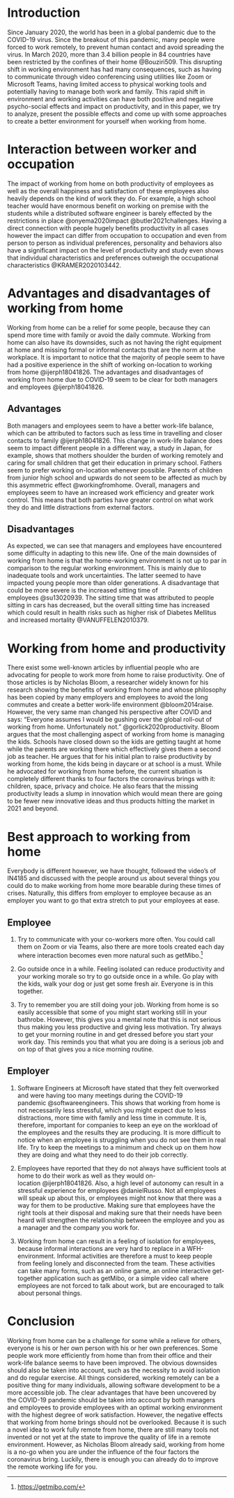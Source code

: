 Introduction
============

Since January 2020, the world has been in a global pandemic due to the
COVID-19 virus. Since the breakout of this pandemic, many people were
forced to work remotely, to prevent human contact and avoid spreading
the virus. In March 2020, more than 3.4 billion people in 84 countries
have been restricted by the confines of their home @Bouziri509. This
disrupting shift in working environment has had many consequences, such
as having to communicate through video conferencing using utilities like
Zoom or Microsoft Teams, having limited access to physical working tools
and potentially having to manage both work and family. This rapid shift
in environment and working activities can have both positive and
negative psycho-social effects and impact on productivity, and in this
paper, we try to analyze, present the possible effects and come up with
some approaches to create a better environment for yourself when working
from home.

Interaction between worker and occupation
=========================================

The impact of working from home on both productivity of employees as
well as the overall happiness and satisfaction of these employees also
heavily depends on the kind of work they do. For example, a high school
teacher would have enormous benefit on working on premise with the
students while a distributed software engineer is barely effected by the
restrictions in place @onyema2020impact @butler2021challenges. Having a
direct connection with people hugely benefits productivity in all cases
however the impact can differ from occupation to occupation and even
from person to person as individual preferences, personality and
behaviors also have a significant impact on the level of productivity
and study even shows that individual characteristics and preferences
outweigh the occupational characteristics @KRAMER2020103442.

Advantages and disadvantages of working from home
=================================================

Working from home can be a relief for some people, because they can
spend more time with family or avoid the daily commute. Working from
home can also have its downsides, such as not having the right equipment
at home and missing formal or informal contacts that are the norm at the
workplace. It is important to notice that the majority of people seem to
have had a positive experience in the shift of working on-location to
working from home @ijerph18041826. The advantages and disadvantages of
working from home due to COVID-19 seem to be clear for both managers and
employees @ijerph18041826.

Advantages
----------

Both managers and employees seem to have a better work-life balance,
which can be attributed to factors such as less time in travelling and
closer contacts to family @ijerph18041826. This change in work-life
balance does seem to impact different people in a different way, a study
in Japan, for example, shows that mothers shoulder the burden of working
remotely and caring for small children that get their education in
primary school. Fathers seem to prefer working on-location whenever
possible. Parents of children from junior high school and upwards do not
seem to be affected as much by this asymmetric effect @workingfromhome.
Overall, managers and employees seem to have an increased work
efficiency and greater work control. This means that both parties have
greater control on what work they do and little distractions from
external factors.

Disadvantages
-------------

As expected, we can see that managers and employees have encountered
some difficulty in adapting to this new life. One of the main downsides
of working from home is that the home-working environment is not up to
par in comparison to the regular working environment. This is mainly due
to inadequate tools and work uncertainties. The latter seemed to have
impacted young people more than older generations. A disadvantage that
could be more severe is the increased sitting time of
employees @su13020939. The sitting time that was attributed to people
sitting in cars has decreased, but the overall sitting time has
increased which could result in health risks such as higher risk of
Diabetes Mellitus and increased mortality @VANUFFELEN2010379.

Working from home and productivity
==================================

There exist some well-known articles by influential people who are
advocating for people to work more from home to raise productivity. One
of those articles is by Nicholas Bloom, a researcher widely known for
his research showing the benefits of working from home and whose
philosophy has been copied by many employers and employees to avoid the
long commutes and create a better work-life environment @bloom2014raise.
However, the very same man changed his perspective after COVID and says:
“Everyone assumes I would be gushing over the global roll-out of working
from home. Unfortunately not.” @gorlick2020productivity. Bloom argues
that the most challenging aspect of working from home is managing the
kids. Schools have closed down so the kids are getting taught at home
while the parents are working there which effectively gives them a
second job as teacher. He argues that for his initial plan to raise
productivity by working from home, the kids being in daycare or at
school is a must. While he advocated for working from home before, the
current situation is completely different thanks to four factors the
coronavirus brings with it: children, space, privacy and choice. He also
fears that the missing productivity leads a slump in innovation which
would mean there are going to be fewer new innovative ideas and thus
products hitting the market in 2021 and beyond.

Best approach to working from home
==================================

Everybody is different however, we have thought, followed the video’s of
IN4185 and discussed with the people around us about several things you
could do to make working from home more bearable during these times of
crises. Naturally, this differs from employer to employee because as an
employer you want to go that extra stretch to put your employees at
ease.

Employee
--------

1.  Try to communicate with your co-workers more often. You could call
    them on Zoom or via Teams, also there are more tools created each
    day where interaction becomes even more natural such as getMibo.[^1]

2.  Go outside once in a while. Feeling isolated can reduce productivity
    and your working morale so try to go outside once in a while. Go
    play with the kids, walk your dog or just get some fresh air.
    Everyone is in this together.

3.  Try to remember you are still doing your job. Working from home is
    so easily accessible that some of you might start working still in
    your bathrobe. However, this gives you a mental note that this is
    not serious thus making you less productive and giving less
    motivation. Try always to get your morning routine in and get
    dressed before you start your work day. This reminds you that what
    you are doing is a serious job and on top of that gives you a nice
    morning routine.

Employer
--------

1.  Software Engineers at Microsoft have stated that they felt
    overworked and were having too many meetings during the COVID-19
    pandemic @softwareengineers. This shows that working from home is
    not necessarily less stressful, which you might expect due to less
    distractions, more time with family and less time in commute. It is,
    therefore, important for companies to keep an eye on the workload of
    the employees and the results they are producing. It is more
    difficult to notice when an employee is struggling when you do not
    see them in real life. Try to keep the meetings to a minimum and
    check up on them how they are doing and what they need to do their
    job correctly.

2.  Employees have reported that they do not always have sufficient
    tools at home to do their work as well as they would
    on-location @ijerph18041826. Also, a high level of autonomy can
    result in a stressful experience for employees @danielRusso. Not all
    employees will speak up about this, or employees might not know that
    there was a way for them to be productive. Making sure that
    employees have the right tools at their disposal and making sure
    that their needs have been heard will strengthen the relationship
    between the employee and you as a manager and the company you work
    for.

3.  Working from home can result in a feeling of isolation for
    employees, because informal interactions are very hard to replace in
    a WFH-environment. Informal activities are therefore a must to keep
    people from feeling lonely and disconnected from the team. These
    activities can take many forms, such as an online game, an online
    interactive get-together application such as getMibo, or a simple
    video call where employees are not forced to talk about work, but
    are encouraged to talk about personal things.

Conclusion
==========

Working from home can be a challenge for some while a relieve for
others, everyone is his or her own person with his or her own
preferences. Some people work more efficiently from home than from their
office and their work-life balance seems to have been improved. The
obvious downsides should also be taken into account, such as the
necessity to avoid isolation and do regular exercise. All things
considered, working remotely can be a positive thing for many
individuals, allowing software development to be a more accessible job.
The clear advantages that have been uncovered by the COVID-19 pandemic
should be taken into account by both managers and employees to provide
employees with an optimal working environment with the highest degree of
work satisfaction. However, the negative effects that working from home
brings should not be overlooked. Because it is such a novel idea to work
fully remote from home, there are still many tools not invented or not
yet at the state to improve the quality of life in a remote environment.
However, as Nicholas Bloom already said, working from home is a no-go
when you are under the influence of the four factors the coronavirus
bring. Luckily, there is enough you can already do to improve the remote
working life for you.

[^1]: https://getmibo.com/
